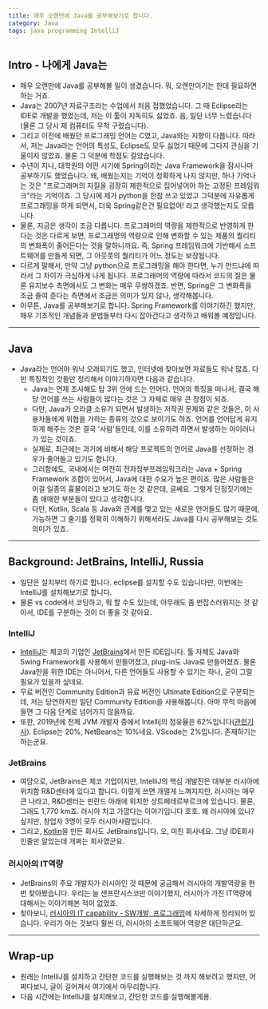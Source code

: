 ```yaml
---
title: 매우 오랜만에 Java를 공부해보기로 합니다.
category: Java
tags: java programming IntelliJ 
---
```


## Intro - 나에게 Java는

- 매우 오랜만에 Java를 공부해볼 일이 생겼습니다. 뭐, 오랜만이기는 한데 필요하면 하는 거죠.
- Java는 2007년 자료구조라는 수업에서 처음 접했었습니다. 그 때 Eclipse라는 IDE로 개발을 했었는데, 저는 이 툴이 지독히도 싫었죠. 음, 일단 너무 느렸습니다(물론 그 당시 제 컴퓨터도 무척 구렸습니다). 
- 그리고 이전에 배웠던 프로그래밍 언어는 C였고, Java와는 지향이 다릅니다. 따라서, 저는 Java라는 언어의 특성도, Eclipse도 모두 싫었기 때문에 그다지 관심을 기울이지 않았죠. 물론 그 덕분에 학점도 갈았습니다.
- 수년이 지나, 대학원의 어떤 시기에 Spring이라는 Java Framework을 잠시나마 공부하기도 했었습니다. 왜, 배웠는지는 기억이 정확하게 나지 않지만, 하나 기억나는 것은 "프로그래머의 자질을 굉장히 제한적으로 집어넣어야 하는 고정된 프레임워크"라는 기억이죠. 그 당시에 제가 python을 한참 쓰고 있었고 그덕분에 자유롭게 프로그래밍을 하게 되면서, 더욱 Spring같은건 필요없어! 라고 생각했는지도 모릅니다.
- 물론, 지금은 생각이 조금 다릅니다. 프로그래머의 역량을 제한적으로 반영하게 한다는 것은 다르게 보면, 프로그래멍의 역량으로 인해 변화할 수 있는 제품의 퀄리티의 변화폭이 줄어든다는 것을 말하니까요. 즉, Spring 프레임워크에 기반해서 소프트웨어를 만들게 되면, 그 아웃풋의 퀄리티가 어느 정도는 보장됩니다.
- 다르게 말해서, 만약 그냥 python으로 프로그래밍을 해야 한다면, 누가 만드냐에 따라서 그 차이가 극심하게 나게 됩니다. 프로그래머의 역량에 따라서 코드의 질은 물론 유지보수 측면에서도 그 변화는 매우 무쌍하겠죠. 반면, Spring은 그 변화폭을 조금 줄여 준다는 측면에서 조금은 의미가 있지 않나, 생각해봅니다.
- 아무튼, Java를 공부해보기로 합니다. Spring Framework를 이야기하긴 했지만, 매우 기초적인 개념들과 문법들부터 다시 잡아간다고 생각하고 배워볼 예정입니다.

---

## Java

- Java라는 언어야 워낙 오래되기도 했고, 인터넷에 찾아보면 자료들도 워낙 많죠. 다만 특징적인 것들만 정리해서 이야기하자면 다음과 같습니다.
  - Java는 언제 조사해도 탑 3위 안에 드는 언어다. 언어의 특징을 떠나서, 결국 해당 언어를 쓰는 사람들이 많다는 것은 그 자체로 매우 큰 장점이 되죠.
  - 다만, Java가 오라클 소유가 되면서 발생하는 저작권 문제와 같은 것들은, 이 사용자들에게 위협을 가하는 종류의 것으로 보이기도 하죠. 언어를 언어답게 유지하게 해주는 것은 결국 '사람'들인데, 이를 소유하려 하면서 발생하는 아이러니가 있는 것이죠.
  - 실제로, 최근에는 과거에 비해서 해당 프로젝트의 언어로 Java를 선정하는 경우가 줄어들고 있기도 합니다.
  - 그러함에도, 국내에서는 여전히 전자정부프레임워크라는 Java + Spring Framework 조합이 있어서, Java에 대한 수요가 높은 편이죠. 많은 사람들은 이걸 일종의 흉물이라고 보기도 하는 것 같은데, 글쎄요. 그렇게 단정짓기에는 좀 애매한 부분들이 있다고 생각합니다.
  - 다만, Kotlin, Scala 등 Java와 관계를 맺고 있는 새로운 언어들도 많기 때문에, 가능하면 그 줄기를 정확히 이해하기 위해서라도 Java를 다시 공부해보는 것도 의미가 있죠.

--- 
  
## Background: JetBrains, IntelliJ, Russia

- 일단은 설치부터 하기로 합니다. eclipse를 설치할 수도 있습니다만, 이번에는 IntelliJ를 설치해보기로 합니다.
- 물론 vs code에서 코딩하고, 뭐 할 수도 있는데, 아무래도 좀 번잡스러워지는 것 같아서, IDE를 구분하는 것이 더 좋을 것 같아요.

### IntelliJ

- [IntelliJ](https://namu.wiki/w/IntelliJ%20IDEA)는 체코의 기업인 [JetBrains](https://namu.wiki/w/JetBrains)에서 만든 IDE입니다. 툴 자체도 Java와 Swing Framework를 사용해서 만들어졌고, plug-in도 Java로 만들어졌죠. 물론 Java만을 위한 IDE는 아니어서, 다른 언어들도 사용할 수 있기는 하나, 굳이 그럴 필요가 있을까 싶네요.
- 무료 버전인 Community Edition과 유료 버전인 Ultimate Edition으로 구분되는데, 저는 당연하지만 일단 Community Edition을 사용해봅니다. 아마 무척 마음에 들면 그 다음 단계로 넘어가지 않을까요.
- 또한, 2019년에 전체 JVM 개발자 중에서 Intellij의 점유율은 62%입니다([관련기사](https://snyk.io/blog/intellij-idea-dominates-the-ide-market-with-62-adoption-among-jvm-developers/)). Eclipse는 20%, NetBeans는 10%네요. VScode는 2%입니다. 존재하기는 하는군요.

### JetBrains 

- 여담으로, JetBrains은 체코 기업이지만, IntelliJ의 핵심 개발진은 대부분 러시아에 위치함 R&D센터에 있다고 합니다. 이렇게 쓰면 개멀게 느껴지지만, 러시아는 매우 큰 나라고, R&D센터는 핀란드 아래에 위치한 상트페테르부르크에 있습니다. 물론, 그래도 1,770 km죠. 러시아 치고 가깝다는 이야기입니다 호호. 왜 러시아에 있나? 싶지만, 창업자 3명이 모두 러시아사람입니다.
- 그리고, [Kotlin](https://namu.wiki/w/Kotlin)을 만든 회사도 JetBrains입니다. 오, 미친 회사네요. 그냥 IDE회사인줄만 알았는데 개쩌는 회사였군요.

### 러시아의 IT역량

- JetBrains의 주요 개발자가 러시아인 것 때문에 궁금해서 러시아의 개발역량을 한번 찾아봤습니다. 우리는 늘 샌프란시스코만 이야기했지, 러시아가 가진 IT역량에 대해서는 이야기해본 적이 없었죠.
- 찾아보니, [러시아의 IT capability - SW개발, 프로그래밍](https://consultantsblogger.tistory.com/209)에 자세하게 정리되어 있습니다. 우리가 아는 것보다 훨씬 더, 러시아의 소프트웨어 역량은 대단하군요.

--- 

## Wrap-up

- 원래는 IntelliJ를 설치하고 간단한 코드를 실행해보는 것 까지 해보려고 했지만, 어쩌다보니, 글이 길어져서 여기에서 마무리합니다.
- 다음 시간에는 IntelliJ를 설치해보고, 간단한 코드를 실행해볼게용.
